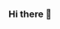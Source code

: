 ### Hi there 👋

<!--
**GabrielNakamura/GabrielNakamura** is a ✨ _special_ ✨ repository because its `README.md` (this file) appears on your GitHub profile.

Here are some ideas to get you started:

- 🔭 I’m currently working on the development of numerical methods for in between community ecology and macroevolution
-->

